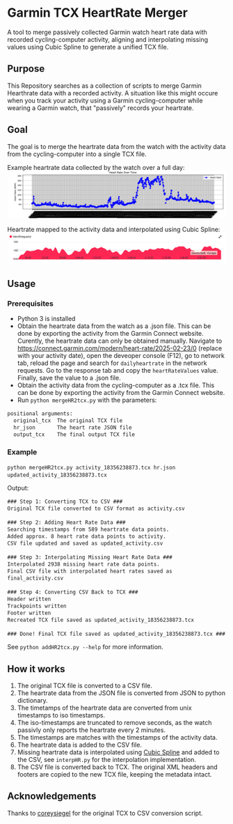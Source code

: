 # Garmin TCX HeartRate Merger
A tool to merge passively collected Garmin watch heart rate data with recorded cycling-computer activity, aligning and interpolating missing values using Cubic Spline to generate a unified TCX file.
## Purpose
This Repository searches as a collection of scripts to merge Garmin Hearthrate data with a recorded activity.
A situation like this might occure when you track your activity using a Garmin cycling-computer while wearing a Garmin watch, that "passively" records your heartrate.

## Goal
The goal is to merge the heartrate data from the watch with the activity data from the cycling-computer into a single TCX file.

Example heartrate data collected by the watch over a full day:
![HR passivly collected over full day](./images/daily_hr.png)

Heartrate mapped to the activity data and interpolated using Cubic Spline:
![HR in Activity](./images/hr_in_activity.png)
## Usage
### Prerequisites
- Python 3 is installed
- Obtain the heartrate data from the watch as a .json file. This can be done by exporting the activity from the Garmin Connect website. Curently, the heartrate data can only be obtained manually. Navigate to https://connect.garmin.com/modern/heart-rate/2025-02-23/0 (replace with your activity date), open the deveoper console (F12), go to network tab, reload the page and search for ``dailyheartrate`` in the network requests. Go to the response tab and copy the `heartRateValues` value. Finally, save the value to a .json file.
- Obtain the activity data from the cycling-computer as a .tcx file. This can be done by exporting the activity from the Garmin Connect website.
- Run `python mergeHR2tcx.py` with the parameters:
````
positional arguments:
  original_tcx  The original TCX file
  hr_json       The heart rate JSON file
  output_tcx    The final output TCX file
````

### Example
`python mergeHR2tcx.py activity_18356238873.tcx hr.json updated_activity_18356238873.tcx`

Output:
````
### Step 1: Converting TCX to CSV ###
Original TCX file converted to CSV format as activity.csv

### Step 2: Adding Heart Rate Data ###
Searching timestamps from 589 heartrate data points.
Added approx. 8 heart rate data points to activity.
CSV file updated and saved as updated_activity.csv

### Step 3: Interpolating Missing Heart Rate Data ###
Interpolated 2938 missing heart rate data points.
Final CSV file with interpolated heart rates saved as final_activity.csv

### Step 4: Converting CSV Back to TCX ###
Header written
Trackpoints written
Footer written
Recreated TCX file saved as updated_activity_18356238873.tcx

### Done! Final TCX file saved as updated_activity_18356238873.tcx ###
````


See `python addHR2tcx.py --help` for more information.

## How it works
1. The original TCX file is converted to a CSV file.
2. The heartrate data from the JSON file is converted from JSON to python dictionary.
3. The timetamps of the heartrate data are converted from unix timestamps to iso timestamps.
4. The iso-timestamps are truncated to remove seconds, as the watch passivly only reports the heartrate every 2 minutes.
5. The timestamps are matches with the timestamps of the activity data.
6. The heartrate data is added to the CSV file.
7. Missing heartrate data is interpolated using [Cubic Spline](https://mathworld.wolfram.com/CubicSpline.html) and added to the CSV, see `interpHR.py` for the interpolation implementation.
8. The CSV file is converted back to TCX. The original XML headers and footers are copied to the new TCX file, keeping the metadata intact.

## Acknowledgements
Thanks to [coreysiegel](https://github.com/coreysiegel/tcx-gpx-csv) for the original TCX to CSV conversion script.
